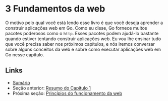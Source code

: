 # 3 Fundamentos da web

O motivo pelo qual você está lendo esse livro é que você deseja aprender a construir aplicações web em Go. Como eu disse, Go fornece muitos pacotes poderosos como o `http`. Esses pacotes podem ajudá-lo bastante quando estiver tentando construir aplicações web. Eu vou lhe ensinar tudo que você precisa saber nos próximos capítulos, e nós iremos conversar sobre alguns conceitos da web e sobre como executar aplicações web em Go nesse capítulo.

## Links

- [Sumário](preface.md)
- Seção anterior: [Resumo do Capítulo 1](02.8.md)
- Próxima seção: [Princípios do funcionamento da web](03.1.md)
